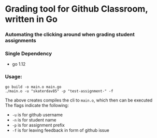# Grading tool for Github Classroom, written in Go

### Automating the clicking around when grading student assignments

### Single Dependency
- go 1.12

### Usage:
```
go build -o main.o main.go
./main.o -u "skaterdav85" -p "test-assignment-" -f
```
The above creates compiles the cli to `main.o`, which then can be executed
The flags indicate the following:
- `-u` is for github username
- `-n` is for student name
- `-p` is for assignment prefix
- `-f` is for leaving feedback in form of github issue

